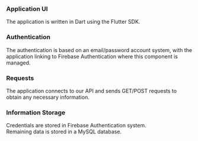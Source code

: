 ### Application UI
The application is written in Dart using the Flutter SDK.

### Authentication
The authentication is based on an email/password account system, with the application linking to Firebase Authentication where this component is managed.

### Requests
The application connects to our API and sends GET/POST requests to obtain any necessary information.

### Information Storage
Credentials are stored in Firebase Authentication system. <br>
Remaining data is stored in a MySQL database.
